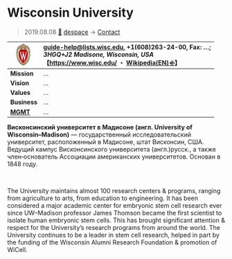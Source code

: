 # Wisconsin University
> 2019.08.08 [🚀](../index/index.md) [despace](index.md) → [Contact](contact.md)

|[![](f/con/w/wisconsin_univ_logo1_thumb.jpg)](f/con/w/wisconsin_univ_logo1.png)|<guide-help@lists.wisc.edu>, +1(608)263-24-00, Fax: …;<br> *3HGQ+J2 Madisone, Wisconsin, USA*<br> 【<https://www.wisc.edu/> ・ [Wikipedia(EN) ⎆](https://en.wikipedia.org/wiki/University_of_Wisconsin–Madison)】|
|:--|:--|
|**Mission**|…|
|**Vision**|…|
|**Values**|…|
|**Business**|…|
|**[MGMT](mgmt.md)**|…|

**Висконсинский университет в Мадисоне (англ. University of Wisconsin–Madison)** — государственный исследовательский университет, расположенный в Мадисоне, штат Висконсин, США. Ведущий кампус Висконсинского университета (англ.)русск., а также член‑основатель Ассоциации американских университетов. Основан в 1848 году.


<p style="page-break-after:always"> </p>

The University maintains almost 100 research centers & programs, ranging from agriculture to arts, from education to engineering. It has been considered a major academic center for embryonic stem cell research ever since UW–Madison professor James Thomson became the first scientist to isolate human embryonic stem cells. This has brought significant attention & respect for the University’s research programs from around the world. The University continues to be a leader in stem cell research, helped in part by the funding of the Wisconsin Alumni Research Foundation & promotion of WiCell.
